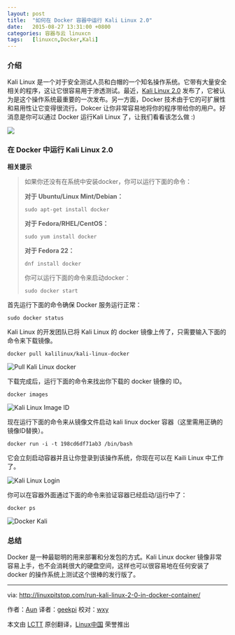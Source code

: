 ```yaml
---
layout: post
title:	"如何在 Docker 容器中运行 Kali Linux 2.0"
date:	2015-08-27 13:31:00 +0800 
categories:	容器与云 linuxcn 
tags:	[linuxcn,Docker,Kali]
---
```



### 介绍


Kali Linux 是一个对于安全测试人员和白帽的一个知名操作系统。它带有大量安全相关的程序，这让它很容易用于渗透测试。最近，[Kali Linux 2.0](/article-6005-1.html) 发布了，它被认为是这个操作系统最重要的一次发布。另一方面，Docker 技术由于它的可扩展性和易用性让它变得很流行。Dokcer 让你非常容易地将你的程序带给你的用户。好消息是你可以通过 Docker 运行Kali Linux 了，让我们看看该怎么做 :)


![](/Asserts/Images//attachment/album/201508/27/133146z10bmmaprybr8t8t.png)


### 在 Docker 中运行 Kali Linux 2.0


**相关提示**



> 
> 如果你还没有在系统中安装docker，你可以运行下面的命令：
> 
> 
> **对于 Ubuntu/Linux Mint/Debian：**
> 
> 
> 
> ```
> sudo apt-get install docker 
> 
> ```
> 
> **对于 Fedora/RHEL/CentOS：**
> 
> 
> 
> ```
> sudo yum install docker 
> 
> ```
> 
> **对于 Fedora 22：**
> 
> 
> 
> ```
> dnf install docker 
> 
> ```
> 
> 你可以运行下面的命令来启动docker：
> 
> 
> 
> ```
> sudo docker start 
> 
> ```
> 
> 


首先运行下面的命令确保 Docker 服务运行正常：



```
sudo docker status 

```

Kali Linux 的开发团队已将 Kali Linux 的 docker 镜像上传了，只需要输入下面的命令来下载镜像。



```
docker pull kalilinux/kali-linux-docker 

```

![Pull Kali Linux docker](/Asserts/Images//attachment/album/201508/27/133147cw3g6u0zngq6giiv.png)


下载完成后，运行下面的命令来找出你下载的 docker 镜像的 ID。



```
docker images 

```

![Kali Linux Image ID](/Asserts/Images//attachment/album/201508/27/133148lp7u3nv7v7pyt49p.png)


现在运行下面的命令来从镜像文件启动 kali linux docker 容器（这里需用正确的镜像ID替换）。



```
docker run -i -t 198cd6df71ab3 /bin/bash 

```

它会立刻启动容器并且让你登录到该操作系统，你现在可以在 Kaili Linux 中工作了。


![Kali Linux Login](/Asserts/Images//attachment/album/201508/27/133149uj0y2yhqxust6eqy.png)


你可以在容器外面通过下面的命令来验证容器已经启动/运行中了：



```
docker ps 

```

![Docker Kali](/Asserts/Images//attachment/album/201508/27/133149drullnmk06zlixin.png)


### 总结


Docker 是一种最聪明的用来部署和分发包的方式。Kali Linux docker 镜像非常容易上手，也不会消耗很大的硬盘空间，这样也可以很容易地在任何安装了 docker 的操作系统上测试这个很棒的发行版了。




---


via: <http://linuxpitstop.com/run-kali-linux-2-0-in-docker-container/>


作者：[Aun](http://linuxpitstop.com/author/aun/) 译者：[geekpi](https://github.com/geekpi) 校对：[wxy](https://github.com/wxy)


本文由 [LCTT](https://github.com/LCTT/TranslateProject) 原创翻译，[Linux中国](https://linux.cn/) 荣誉推出
